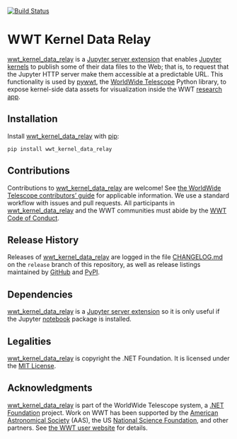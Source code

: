 [![Build Status](https://dev.azure.com/aasworldwidetelescope/WWT/_apis/build/status/WorldWideTelescope.wwt_kernel_data_relay?branchName=master)](https://dev.azure.com/aasworldwidetelescope/WWT/_build/latest?definitionId=27&branchName=master)

# WWT Kernel Data Relay

<!--pypi-begin-->
[wwt_kernel_data_relay] is a [Jupyter server extension][ext] that enables
[Jupyter kernels][kernels] to publish some of their data files to the Web; that
is, to request that the Jupyter HTTP server make them accessible at a
predictable URL. This functionality is used by [pywwt], the [WorldWide
Telescope] Python library, to expose kernel-side data assets for visualization
inside the WWT [research app][rapp].

[wwt_kernel_data_relay]: https://github.com/WorldWideTelescope/wwt_kernel_data_relay/
[ext]: https://jupyter-notebook.readthedocs.io/en/stable/extending/handlers.html
[kernels]: https://jupyter.readthedocs.io/en/latest/projects/kernels.html
[pywwt]: https://pywwt.readthedocs.io/
[AAS]: https://aas.org/
[WorldWide Telescope]: http://www.worldwidetelescope.org/
[rapp]: https://docs.worldwidetelescope.org/research-app/latest/
<!--pypi-end-->


## Installation

Install [wwt_kernel_data_relay] with [pip]:

```
pip install wwt_kernel_data_relay
```

[pip]: https://pip.pypa.io/


## Contributions

Contributions to [wwt_kernel_data_relay] are welcome! See
[the WorldWide Telescope contributors’ guide][contrib] for applicable information. We
use a standard workflow with issues and pull requests. All participants in
[wwt_kernel_data_relay] and the WWT communities must abide by the
[WWT Code of Conduct].

[contrib]: https://worldwidetelescope.github.io/contributing/
[WWT Code of Conduct]: https://worldwidetelescope.github.io/code-of-conduct/


## Release History

Releases of [wwt_kernel_data_relay] are logged in the file
[CHANGELOG.md](https://github.com/WorldWideTelescope/wwt_kernel_data_relay/blob/release/CHANGELOG.md)
on the `release` branch of this repository, as well as release listings
maintained by
[GitHub](https://github.com/WorldWideTelescope/wwt_kernel_data_relay/releases) and
[PyPI](https://pypi.org/project/wwt_kernel_data_relay/#history).


## Dependencies

[wwt_kernel_data_relay] is a [Jupyter server extension][ext] so it is only
useful if the Jupyter [notebook] package is installed.

[notebook]: https://jupyter-notebook.readthedocs.io/


## Legalities

[wwt_kernel_data_relay] is copyright the .NET Foundation. It is licensed under the
[MIT License](./LICENSE).


## Acknowledgments

[wwt_kernel_data_relay] is part of the WorldWide Telescope system, a [.NET
Foundation] project. Work on WWT has been supported by the [American
Astronomical Society] (AAS), the US [National Science Foundation], and other
partners. See [the WWT user website][acks] for details.

[.NET Foundation]: https://dotnetfoundation.org/
[American Astronomical Society]: https://aas.org/
[National Science Foundation]: https://www.nsf.gov/
[acks]: https://worldwidetelescope.org/about/acknowledgments/
